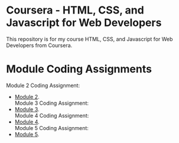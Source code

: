 # Coursera - HTML, CSS, and Javascript for Web Developers
This repository is for my course HTML, CSS, and Javascript for Web Developers from Coursera.
# Module Coding Assignments

Module 2 Coding Assignment:
* [Module 2](https://marvinpatangan.github.io/coursera-html-css-and-javascript-for-web-developers/module-2/).<br>
Module 3 Coding Assignment:<br>
* [Module 3](https://marvinpatangan.github.io/coursera-html-css-and-javascript-for-web-developers/module-3/).<br>
Module 4 Coding Assignment:<br>
* [Module 4](https://marvinpatangan.github.io/coursera-html-css-and-javascript-for-web-developers/module-4/).<br>
Module 5 Coding Assignment:<br>
* [Module 5](https://marvinpatangan.github.io/coursera-html-css-and-javascript-for-web-developers/module-5/).<br>